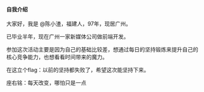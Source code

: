 #### 自我介绍

大家好，我是 @陈小渣，福建人，97年，现居广州。

已毕业半年，现在广州一家新媒体公司做前端开发。

参加这次活动主要是因为自己的基础比较差，想通过每日的坚持锻炼来提升自己的核心竞争能力，也想看看时间带来的魔力。



在这立个flag：以前的坚持都失败了，希望这次能坚持下来。

座右铭：每天改变，哪怕只是一点